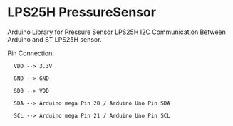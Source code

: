 LPS25H PressureSensor
=====================

Arduino Library for Pressure Sensor LPS25H
I2C Communication Between Arduino and ST LPS25H sensor.


Pin Connection:

      VDD --> 3.3V

      GND --> GND

      SD0 --> VDD

      SDA --> Arduino mega Pin 20 / Arduino Uno Pin SDA

      SCL --> Arduino mega Pin 21 / Arduino Uno Pin SCL
      
      
